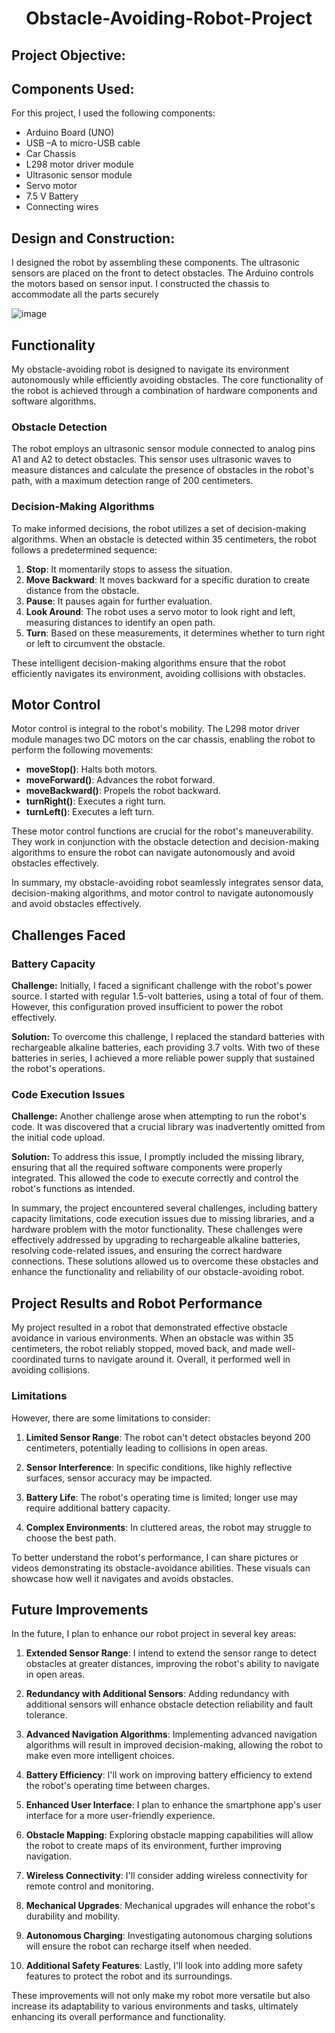 <h1 align="center">Obstacle-Avoiding-Robot-Project</h1>






## Project Objective:



## Components Used:
For this project, I used the following components:

- Arduino Board (UNO)
- USB –A to micro-USB cable
- Car Chassis
- L298 motor driver module
- Ultrasonic sensor module
- Servo motor
- 7.5 V Battery
- Connecting wires


## Design and Construction:

I designed the robot by assembling these components. The ultrasonic sensors are placed on the front to detect obstacles. The Arduino controls the motors based on sensor input. I constructed the chassis to accommodate all the parts securely

![image](https://github.com/nooralobaidi/Obstacle-Avoiding-Robot-Car-Project/assets/112970543/87c3638a-653d-40ab-8832-9826c02fd1c3)


## Functionality

My obstacle-avoiding robot is designed to navigate its environment autonomously while efficiently avoiding obstacles. The core functionality of the robot is achieved through a combination of hardware components and software algorithms.

### Obstacle Detection

The robot employs an ultrasonic sensor module connected to analog pins A1 and A2 to detect obstacles. This sensor uses ultrasonic waves to measure distances and calculate the presence of obstacles in the robot's path, with a maximum detection range of 200 centimeters.

### Decision-Making Algorithms

To make informed decisions, the robot utilizes a set of decision-making algorithms. When an obstacle is detected within 35 centimeters, the robot follows a predetermined sequence:

1. **Stop**: It momentarily stops to assess the situation.
2. **Move Backward**: It moves backward for a specific duration to create distance from the obstacle.
3. **Pause**: It pauses again for further evaluation.
4. **Look Around**: The robot uses a servo motor to look right and left, measuring distances to identify an open path.
5. **Turn**: Based on these measurements, it determines whether to turn right or left to circumvent the obstacle.

These intelligent decision-making algorithms ensure that the robot efficiently navigates its environment, avoiding collisions with obstacles.


## Motor Control

Motor control is integral to the robot's mobility. The L298 motor driver module manages two DC motors on the car chassis, enabling the robot to perform the following movements:

- **moveStop()**: Halts both motors.
- **moveForward()**: Advances the robot forward.
- **moveBackward()**: Propels the robot backward.
- **turnRight()**: Executes a right turn.
- **turnLeft()**: Executes a left turn.

These motor control functions are crucial for the robot's maneuverability. They work in conjunction with the obstacle detection and decision-making algorithms to ensure the robot can navigate autonomously and avoid obstacles effectively.

In summary, my obstacle-avoiding robot seamlessly integrates sensor data, decision-making algorithms, and motor control to navigate autonomously and avoid obstacles effectively.

## Challenges Faced

### Battery Capacity

**Challenge:** Initially, I faced a significant challenge with the robot's power source. I started with regular 1.5-volt batteries, using a total of four of them. However, this configuration proved insufficient to power the robot effectively.

**Solution:** To overcome this challenge, I replaced the standard batteries with rechargeable alkaline batteries, each providing 3.7 volts. With two of these batteries in series, I achieved a more reliable power supply that sustained the robot's operations.

### Code Execution Issues

**Challenge:** Another challenge arose when attempting to run the robot's code. It was discovered that a crucial library was inadvertently omitted from the initial code upload.

**Solution:** To address this issue, I promptly included the missing library, ensuring that all the required software components were properly integrated. This allowed the code to execute correctly and control the robot's functions as intended.

In summary, the project encountered several challenges, including battery capacity limitations, code execution issues due to missing libraries, and a hardware problem with the motor functionality. These challenges were effectively addressed by upgrading to rechargeable alkaline batteries, resolving code-related issues, and ensuring the correct hardware connections. These solutions allowed us to overcome these obstacles and enhance the functionality and reliability of our obstacle-avoiding robot.


## Project Results and Robot Performance

My project resulted in a robot that demonstrated effective obstacle avoidance in various environments. When an obstacle was within 35 centimeters, the robot reliably stopped, moved back, and made well-coordinated turns to navigate around it. Overall, it performed well in avoiding collisions.

### Limitations

However, there are some limitations to consider:

1. **Limited Sensor Range**: The robot can't detect obstacles beyond 200 centimeters, potentially leading to collisions in open areas.

2. **Sensor Interference**: In specific conditions, like highly reflective surfaces, sensor accuracy may be impacted.

3. **Battery Life**: The robot's operating time is limited; longer use may require additional battery capacity.

4. **Complex Environments**: In cluttered areas, the robot may struggle to choose the best path.

To better understand the robot's performance, I can share pictures or videos demonstrating its obstacle-avoidance abilities. These visuals can showcase how well it navigates and avoids obstacles.

## Future Improvements

In the future, I plan to enhance our robot project in several key areas:

1. **Extended Sensor Range**: I intend to extend the sensor range to detect obstacles at greater distances, improving the robot's ability to navigate in open areas.

2. **Redundancy with Additional Sensors**: Adding redundancy with additional sensors will enhance obstacle detection reliability and fault tolerance.

3. **Advanced Navigation Algorithms**: Implementing advanced navigation algorithms will result in improved decision-making, allowing the robot to make even more intelligent choices.

4. **Battery Efficiency**: I'll work on improving battery efficiency to extend the robot's operating time between charges.

5. **Enhanced User Interface**: I plan to enhance the smartphone app's user interface for a more user-friendly experience.

6. **Obstacle Mapping**: Exploring obstacle mapping capabilities will allow the robot to create maps of its environment, further improving navigation.

7. **Wireless Connectivity**: I'll consider adding wireless connectivity for remote control and monitoring.

8. **Mechanical Upgrades**: Mechanical upgrades will enhance the robot's durability and mobility.

9. **Autonomous Charging**: Investigating autonomous charging solutions will ensure the robot can recharge itself when needed.

10. **Additional Safety Features**: Lastly, I'll look into adding more safety features to protect the robot and its surroundings.

These improvements will not only make my robot more versatile but also increase its adaptability to various environments and tasks, ultimately enhancing its overall performance and functionality.

